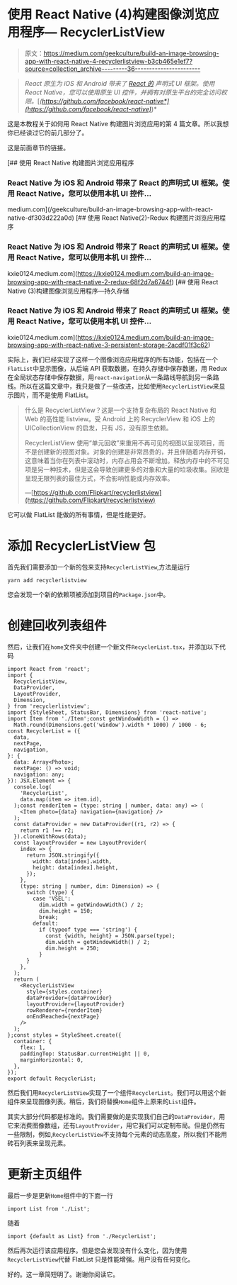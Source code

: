 # 使用 React Native (4)构建图像浏览应用程序— RecyclerListView

> 原文：<https://medium.com/geekculture/build-an-image-browsing-app-with-react-native-4-recyclerlistview-b3cb465e1ef7?source=collection_archive---------36----------------------->

> *React 原生为 iOS 和 Android 带来了* [*React 的*](https://reactjs.org/) *声明式 UI 框架。使用 React Native，您可以使用原生 UI 控件，并拥有对原生平台的完全访问权限。*[*(https://github.com/facebook/react-native*](https://github.com/facebook/react-native)*)*

这是本教程关于如何用 React Native 构建图片浏览应用的第 4 篇文章。所以我想你已经读过它的前几部分了。

这是前面章节的链接。

[](/geekculture/build-an-image-browsing-app-with-react-native-df303d222a0d) [## 使用 React Native 构建图片浏览应用程序

### React Native 为 iOS 和 Android 带来了 React 的声明式 UI 框架。使用 React Native，您可以使用本机 UI 控件…

medium.com](/geekculture/build-an-image-browsing-app-with-react-native-df303d222a0d)  [## 使用 React Native(2)-Redux 构建图片浏览应用程序

### React Native 为 iOS 和 Android 带来了 React 的声明式 UI 框架。使用 React Native，您可以使用本机 UI 控件…

kxie0124.medium.com](https://kxie0124.medium.com/build-an-image-browsing-app-with-react-native-2-redux-68f2d7a6744f) [](https://kxie0124.medium.com/build-an-image-browsing-app-with-react-native-3-persistent-storage-2acdf01f3c62) [## 使用 React Native (3)构建图像浏览应用程序—持久存储

### React Native 为 iOS 和 Android 带来了 React 的声明式 UI 框架。使用 React Native，您可以使用本机 UI 控件…

kxie0124.medium.com](https://kxie0124.medium.com/build-an-image-browsing-app-with-react-native-3-persistent-storage-2acdf01f3c62) 

实际上，我们已经实现了这样一个图像浏览应用程序的所有功能，包括在一个`FlatList`中显示图像，从后端 API 获取数据，在持久存储中保存数据，用 Redux 在全局状态存储中保存数据，用`react-navigation`从一条路线导航到另一条路线。所以在这篇文章中，我只是做了一些改进，比如使用`RecyclerListView`来显示图片，而不是使用 FlatList。

> 什么是 RecyclerListView？这是一个支持复杂布局的 React Native 和 Web 的高性能 listview。受 Android 上的 RecyclerView 和 iOS 上的 UICollectionView 的启发，只有 JS，没有原生依赖。
> 
> RecyclerListView 使用“单元回收”来重用不再可见的视图以呈现项目，而不是创建新的视图对象。对象的创建是非常昂贵的，并且伴随着内存开销，这意味着当你在列表中滚动时，内存占用会不断增加。释放内存中的不可见项是另一种技术，但是这会导致创建更多的对象和大量的垃圾收集。回收是呈现无限列表的最佳方式，不会影响性能或内存效率。
> 
> —[https://github.com/Flipkart/recyclerlistview](https://github.com/Flipkart/recyclerlistview)

它可以做 FlatList 能做的所有事情，但是性能更好。

# 添加 RecyclerListView 包

首先我们需要添加一个新的包来支持`RecyclerListView`,方法是运行

```
yarn add recyclerlistview
```

您会发现一个新的依赖项被添加到项目的`Package.json`中。

# 创建回收列表组件

然后，让我们在`home`文件夹中创建一个新文件`RecyclerList.tsx`，并添加以下代码

```
import React from 'react';
import {
  RecyclerListView,
  DataProvider,
  LayoutProvider,
  Dimension,
} from 'recyclerlistview';
import {StyleSheet, StatusBar, Dimensions} from 'react-native';
import Item from './Item';const getWindowWidth = () =>
  Math.round(Dimensions.get('window').width * 1000) / 1000 - 6;
const RecyclerList = ({
  data,
  nextPage,
  navigation,
}: {
  data: Array<Photo>;
  nextPage: () => void;
  navigation: any;
}): JSX.Element => {
  console.log(
    'RecyclerList',
    data.map(item => item.id),
  );const renderItem = (type: string | number, data: any) => (
    <Item photo={data} navigation={navigation} />
  );
  const dataProvider = new DataProvider((r1, r2) => {
    return r1 !== r2;
  }).cloneWithRows(data);
  const layoutProvider = new LayoutProvider(
    index => {
      return JSON.stringify({
        width: data[index].width,
        height: data[index].height,
      });
    },
    (type: string | number, dim: Dimension) => {
      switch (type) {
        case 'VSEL':
          dim.width = getWindowWidth() / 2;
          dim.height = 150;
          break;
        default:
          if (typeof type === 'string') {
            const {width, height} = JSON.parse(type);
            dim.width = getWindowWidth() / 2;
            dim.height = 250;
          }
      }
    },
  );
  return (
    <RecyclerListView
      style={styles.container}
      dataProvider={dataProvider}
      layoutProvider={layoutProvider}
      rowRenderer={renderItem}
      onEndReached={nextPage}
    />
  );
};const styles = StyleSheet.create({
  container: {
    flex: 1,
    paddingTop: StatusBar.currentHeight || 0,
    marginHorizontal: 0,
  },
});
export default RecyclerList;
```

然后我们用`RecyclerListView`实现了一个组件`RecyclerList`。我们可以用这个新组件来呈现图像列表。稍后，我们将替换`Home`组件上原来的`List`组件。

其实大部分代码都是标准的。我们需要做的是实现我们自己的`DataProvider`，用它来消费图像数组，还有`LayoutProvider`，用它我们可以定制布局。但是仍然有一些限制，例如,`RecyclerListView`不支持每个元素的动态高度，所以我们不能用砖石列表来呈现元素。

# 更新主页组件

最后一步是更新`Home`组件中的下面一行

```
import List from './List';
```

随着

```
import {default as List} from './RecyclerList';
```

然后再次运行该应用程序。但是您会发现没有什么变化，因为使用`RecyclerListView`代替 FlatList 只是性能增强。用户没有任何变化。

好的。这一章简短明了。谢谢你阅读它。